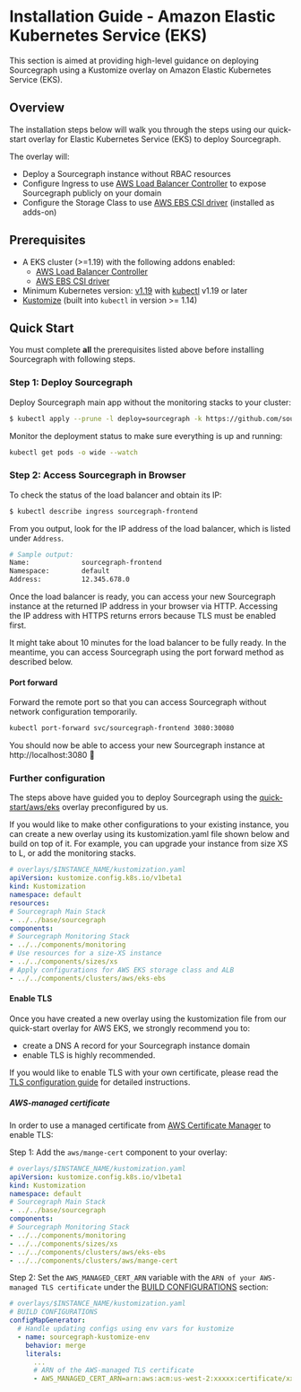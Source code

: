 # Installation Guide - Amazon Elastic Kubernetes Service (EKS)

This section is aimed at providing high-level guidance on deploying Sourcegraph using a Kustomize overlay on Amazon Elastic Kubernetes Service (EKS). 

## Overview

The installation steps below will walk you through the steps using our quick-start overlay for Elastic Kubernetes Service (EKS) to deploy Sourcegraph.

The overlay will:

- Deploy a Sourcegraph instance without RBAC resources 
- Configure Ingress to use [AWS Load Balancer Controller](https://docs.aws.amazon.com/eks/latest/userguide/aws-load-balancer-controller.html) to expose Sourcegraph publicly on your domain
- Configure the Storage Class to use [AWS EBS CSI driver](https://docs.aws.amazon.com/eks/latest/userguide/managing-ebs-csi.html) (installed as adds-on)

## Prerequisites

-  A EKS cluster (>=1.19) with the following addons enabled:
   - [AWS Load Balancer Controller](https://docs.aws.amazon.com/eks/latest/userguide/aws-load-balancer-controller.html)
   - [AWS EBS CSI driver](https://docs.aws.amazon.com/eks/latest/userguide/managing-ebs-csi.html)
- Minimum Kubernetes version: [v1.19](https://kubernetes.io/blog/2020/08/26/kubernetes-release-1.19-accentuate-the-paw-sitive/) with [kubectl](https://kubernetes.io/docs/tasks/tools/install-kubectl/) v1.19 or later
- [Kustomize](https://kustomize.io/) (built into `kubectl` in version >= 1.14)

## Quick Start

You must complete **all** the prerequisites listed above before installing Sourcegraph with following steps.

### Step 1: Deploy Sourcegraph

Deploy Sourcegraph main app without the monitoring stacks to your cluster:

```bash
$ kubectl apply --prune -l deploy=sourcegraph -k https://github.com/sourcegraph/deploy-sourcegraph-k8s/examples/aws/eks?ref=v4.4.1
```

Monitor the deployment status to make sure everything is up and running:

```bash
kubectl get pods -o wide --watch
```

### Step 2: Access Sourcegraph in Browser

To check the status of the load balancer and obtain its IP:

```bash
$ kubectl describe ingress sourcegraph-frontend
```

From you output, look for the IP address of the load balancer, which is listed under `Address`.

```bash
# Sample output:
Name:             sourcegraph-frontend
Namespace:        default
Address:          12.345.678.0
```

Once the load balancer is ready, you can access your new Sourcegraph instance at the returned IP address in your browser via HTTP. Accessing the IP address with HTTPS returns errors because TLS must be enabled first.

It might take about 10 minutes for the load balancer to be fully ready. In the meantime, you can access Sourcegraph using the port forward method as described below.

#### Port forward

Forward the remote port so that you can access Sourcegraph without network configuration temporarily.

```bash
kubectl port-forward svc/sourcegraph-frontend 3080:30080
```

You should now be able to access your new Sourcegraph instance at http://localhost:3080  🎉

### Further configuration

The steps above have guided you to deploy Sourcegraph using the [quick-start/aws/eks](https://github.com/sourcegraph/deploy-sourcegraph-k8s/tree/master/examples/aws/eks) overlay preconfigured by us.

If you would like to make other configurations to your existing instance, you can create a new overlay using its kustomization.yaml file shown below and build on top of it. For example, you can upgrade your instance from size XS to L, or add the monitoring stacks.

```yaml
# overlays/$INSTANCE_NAME/kustomization.yaml
apiVersion: kustomize.config.k8s.io/v1beta1
kind: Kustomization
namespace: default
resources:
# Sourcegraph Main Stack
- ../../base/sourcegraph
components:
# Sourcegraph Monitoring Stack
- ../../components/monitoring
# Use resources for a size-XS instance
- ../../components/sizes/xs
# Apply configurations for AWS EKS storage class and ALB
- ../../components/clusters/aws/eks-ebs
```

#### Enable TLS

Once you have created a new overlay using the kustomization file from our quick-start overlay for AWS EKS, we strongly recommend you to: 
- create a DNS A record for your Sourcegraph instance domain
- enable TLS is highly recommended. 

If you would like to enable TLS with your own certificate, please read the [TLS configuration guide](configure.md#tls) for detailed instructions. 

##### AWS-managed certificate

In order to use a managed certificate from [AWS Certificate Manager](https://docs.aws.amazon.com/acm/latest/userguide/acm-overview.html) to enable TLS:

Step 1: Add the `aws/mange-cert` component to your overlay:

```yaml
# overlays/$INSTANCE_NAME/kustomization.yaml
apiVersion: kustomize.config.k8s.io/v1beta1
kind: Kustomization
namespace: default
# Sourcegraph Main Stack
- ../../base/sourcegraph
components:
# Sourcegraph Monitoring Stack
- ../../components/monitoring
- ../../components/sizes/xs
- ../../components/clusters/aws/eks-ebs
- ../../components/clusters/aws/mange-cert
```

Step 2: Set the `AWS_MANAGED_CERT_ARN` variable with the `ARN of your AWS-managed TLS certificate` under the [BUILD CONFIGURATIONS](index.md#build-configurations) section:

```yaml
# overlays/$INSTANCE_NAME/kustomization.yaml
# BUILD CONFIGURATIONS
configMapGenerator:
  # Handle updating configs using env vars for kustomize
  - name: sourcegraph-kustomize-env
    behavior: merge
    literals:
      ...
      # ARN of the AWS-managed TLS certificate
      - AWS_MANAGED_CERT_ARN=arn:aws:acm:us-west-2:xxxxx:certificate/xxxxxxx
```
